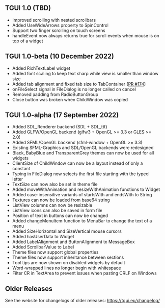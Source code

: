 TGUI 1.0  (TBD)
---------------

- Improved scrolling with nested scrollbars
- Added UseWideArrows property to SpinControl
- Support two finger scrolling on touch screens
- handleEvent now always returns true for scroll events when mouse is on top of a widget


TGUI 1.0-beta  (10 December 2022)
---------------------------------

- Added RichTextLabel widget
- Added font scaling to keep text sharp while view is smaller than window size
- Added tab alignment and fixed tab size to TabContainer ([PR #174](https://github.com/texus/TGUI/pull/174))
- onFileSelect signal in FileDialog is no longer called on cancel
- Removed padding from RadioButtonGroup
- Close button was broken when ChildWindow was copied


TGUI 1.0-alpha  (17 September 2022)
-----------------------------------

- Added SDL\_Renderer backend (SDL + SDL\_ttf)
- Added GLFW/OpenGL backend (glfw3 + OpenGL >= 3.3 or GLES >= 2.0)
- Added SFML/OpenGL backend (sfml-window + OpenGL >= 3.3)
- Existing SFML-Graphics and SDL/OpenGL backends were redesigned
- Black, BabyBlue and TransparentGrey themes can now be used for all widgets
- ClientSize of ChildWindow can now be a layout instead of only a constant
- Typing in FileDialog now selects the first file starting with the typed letter
- TextSize can now also be set in theme file
- Added moveWithAnimation and resizeWithAnimation functions to Widget
- Added case-insensitive variants of startsWith and endsWith to String
- Textures can now be loaded from base64 string
- ListView columns can now be resizable
- ListView icons can also be saved in form file
- Position of text in buttons can now be changed
- Added changeMenuItem function to MenuBar to change the text of a menu
- Added SizeHorizontal and SizeVertical mouse cursors
- Added hasUserData to Widget
- Added LabelAlignment and ButtonAlignment to MessageBox
- Added ScrollbarValue to Label
- Theme files now support global properties
- Theme files now support inheritance between sections
- Tool tips are now shown on disabled widgets by default
- Word-wrapped lines no longer begin with whitespace
- Filter CR in TextArea to prevent issues when pasting CRLF on Windows


Older Releases
--------------

See the website for changelogs of older releases: https://tgui.eu/changelog/
